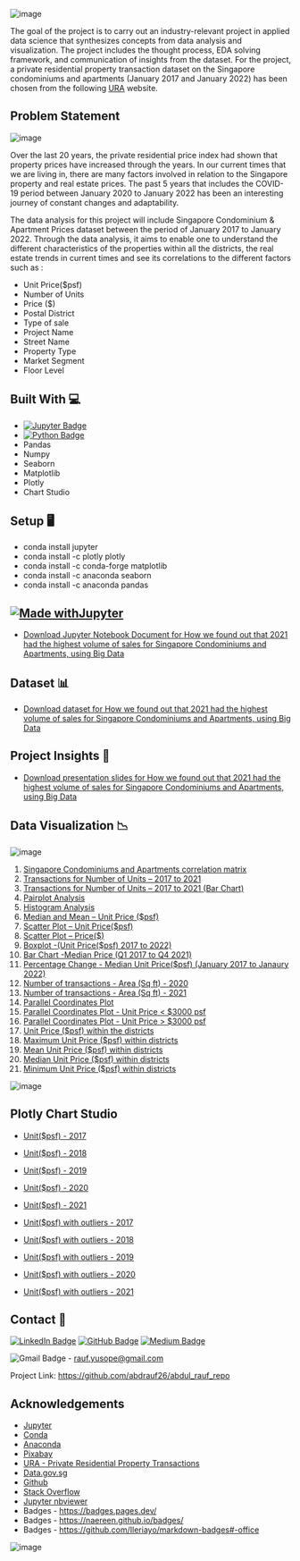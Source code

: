 ![image](https://user-images.githubusercontent.com/96287600/158115072-b5689ba9-298d-498b-bc0c-5715f8d75203.png)


The goal of the project is to carry out an industry-relevant project in applied data science that synthesizes concepts from data analysis and visualization. The project includes the thought process, EDA solving framework, and communication of insights from the dataset. For the project, a private residential property transaction dataset on the Singapore condominiums and apartments (January 2017 and January 2022) has been chosen from the following [URA](https://www.ura.gov.sg/realEstateIIWeb/transaction/search.action) website. 

## Problem Statement 

![image](https://cdn.pixabay.com/photo/2013/12/16/17/13/singapore-229387_1280.jpg)

Over the last 20 years, the private residential price index had shown that property prices have increased through the years. In our current times that we are living in, there are many factors involved in relation to the Singapore property and real estate prices. The past 5 years that includes the COVID-19 period between January 2020 to January 2022 has been an interesting journey of constant changes and adaptability. 

The data analysis for this project will include Singapore Condominium & Apartment Prices dataset between the period of January 2017 to January 2022. Through the data analysis, it aims to enable one to understand the different characteristics of the properties within all the districts, the real estate trends in current times and see its correlations to the different factors such as :

- Unit Price($psf)
- Number of Units
- Price ($)
- Postal District
- Type of sale
- Project Name
- Street Name
- Property Type
- Market Segment
- Floor Level


## Built With 💻

- [![Jupyter Badge](https://img.shields.io/badge/Jupyter-F37626?logo=jupyter&logoColor=fff&style=flat)](https://jupyter.org/try)
- [![Python Badge](https://img.shields.io/badge/Python-3776AB?logo=python&logoColor=fff&style=flat)](https://www.python.org/)
- Pandas
- Numpy
- Seaborn
- Matplotlib
- Plotly
- Chart Studio


## Setup 🖥️
- conda install jupyter
- conda install -c plotly plotly
- conda install -c conda-forge matplotlib
- conda install -c anaconda seaborn
- conda install -c anaconda pandas

## [![Made withJupyter](https://img.shields.io/badge/Made%20with-Jupyter-orange?style=for-the-badge&logo=Jupyter)](https://jupyter.org/try)
- [Download Jupyter Notebook Document for How we found out that 2021 had the highest volume of sales for Singapore Condominiums and Apartments, using Big Data](https://nbviewer.org/github/abdrauf26/abdul_rauf_repo/blob/main/Jupyter_condo_apt.ipynb)

## Dataset 📊

- [Download dataset for How we found out that 2021 had the highest volume of sales for Singapore Condominiums and Apartments, using Big Data](https://drive.google.com/file/d/1qIS5h3a6e4OuwvgfG2Dp8vmZi2BanECe/view?usp=sharing)

## Project Insights 📖
- [Download presentation slides for How we found out that 2021 had the highest volume of sales for Singapore Condominiums and Apartments, using Big Data]( https://drive.google.com/file/d/1Xwdv_sEyHoJcnsbzGYgTuQkAhJLKDtgi/view?usp=sharing)

## Data Visualization 📉

![image](https://user-images.githubusercontent.com/96287600/156498899-724321c5-16a1-49f6-88f6-a0da9f19f70b.png)

1. [Singapore Condominiums and Apartments correlation matrix](https://drive.google.com/file/d/1xVjynsrXh1guALilhzd-SbwwhABmotRn/view?usp=sharing)
2. [Transactions for Number of Units – 2017 to 2021](https://drive.google.com/file/d/1zMzQrsezRQ9g0Wdz3WnO1KSv-FKbOawj/view?usp=sharing)
3. [Transactions for Number of Units – 2017 to 2021 (Bar Chart)](https://drive.google.com/file/d/1_ASp0k10x9qMnlxlZZG8tPZuGJJaE7lC/view?usp=sharing)
4. [Pairplot Analysis](https://drive.google.com/file/d/1um6YIBkOuvGplBllN_szYInJqVp0bzd-/view?usp=sharing)
5. [Histogram Analysis](https://drive.google.com/file/d/1I15IdsYoD-1wirgmzEra-sBvV0WTT6OY/view?usp=sharing)
6. [Median and Mean – Unit Price ($psf)](https://drive.google.com/file/d/1T6m9qlvg6AeOOOcfhgK1jyH5uc8IZ-ZR/view?usp=sharing)
7. [Scatter Plot – Unit Price($psf)](https://drive.google.com/file/d/1fBzpJ0km-M_bpxpOg8iEWCXFgjjRZsTR/view?usp=sharing)
8. [Scatter Plot – Price($)](https://drive.google.com/file/d/14iJzZARyp5XZgpCG-kR_YUqJ5EGaPY9E/view?usp=sharing)
9. [Boxplot -(Unit Price($psf) 2017 to 2022)](https://drive.google.com/file/d/1W4fDlO3bB5Q0ycc6JIcEe4kQas9M7qFB/view?usp=sharing)
10. [Bar Chart -Median Price (Q1 2017 to Q4 2021)](https://drive.google.com/file/d/1icp03TM5jIq2WPPAeelRo4QU_eXASlWd/view?usp=sharing)
11. [Percentage Change - Median Unit Price($psf) (January 2017 to Janaury 2022)](https://drive.google.com/file/d/1GS0AFPRGUQ260nEyezcIoAlIEON53AF5/view?usp=sharing)
12. [Number of transactions - Area (Sq ft) - 2020](https://drive.google.com/file/d/1p_VulcUC5zZNQBk-cSIKqVf950bP0FqI/view?usp=sharing)
13. [Number of transactions - Area (Sq ft) - 2021](https://drive.google.com/file/d/1GJzk9KlDBPRMCC3YcZeOf4GMUY8sVRZP/view?usp=sharing)
14. [Parallel Coordinates Plot](https://drive.google.com/file/d/1Q9ZxwdxCj7WIFLjZinc3SCkjjpLog8Zr/view?usp=sharing)
15. [Parallel Coordinates Plot - Unit Price < $3000 psf](https://drive.google.com/file/d/1lFNLWroteFS1q3lWh3DBNcIGXn326AYI/view?usp=sharing)
16. [Parallel Coordinates Plot - Unit Price > $3000 psf](https://drive.google.com/file/d/11uu_U9mKXkJb-MCAo3QNYzSbFZq8ZKN1/view?usp=sharing)
17. [Unit Price ($psf) within the districts](https://drive.google.com/file/d/1K3NMkB9LPSoRjRGbfN8Uj2Rg3Bwrhq5d/view?usp=sharing)
18. [Maximum Unit Price ($psf) within districts](https://drive.google.com/file/d/13Mgd-GV6wsXGkNMrOavSE-SRxB9Tb4N4/view?usp=sharing)
19. [Mean Unit Price ($psf) within districts](https://drive.google.com/file/d/1zwmiGnhwizM1AttWPdV1agYicduzger6/view?usp=sharing)
20. [Median Unit Price ($psf) within districts](https://drive.google.com/file/d/1noiITMU7rPil7CHbLCWKsIXULyXEuaAR/view?usp=sharing)
21. [Minimum Unit Price ($psf) within districts](https://drive.google.com/file/d/1Ov4HPhaq8MZWVpoZiNrXcODz0MhsmtC9/view?usp=sharing)




![image](https://user-images.githubusercontent.com/96287600/156875756-d4c4888e-0404-4aec-956e-5eddb8ecc538.png)

## Plotly Chart Studio 

- [Unit($psf) - 2017](https://plotly.com/~ab.rauf/43/)
- [Unit($psf) - 2018](https://plotly.com/~ab.rauf/24/)
- [Unit($psf) - 2019](https://plotly.com/~ab.rauf/30/)
- [Unit($psf) - 2020](https://plotly.com/~ab.rauf/35/)
- [Unit($psf) - 2021](https://plotly.com/~ab.rauf/35/)


- [Unit($psf) with outliers - 2017](https://plotly.com/~ab.rauf/41/)
- [Unit($psf) with outliers - 2018](https://plotly.com/~ab.rauf/22/)
- [Unit($psf) with outliers - 2019](https://plotly.com/~ab.rauf/28/)
- [Unit($psf) with outliers - 2020](https://plotly.com/~ab.rauf/33/)
- [Unit($psf) with outliers - 2021](https://plotly.com/~ab.rauf/37/)

## Contact 📧 

[![LinkedIn Badge](https://img.shields.io/badge/LinkedIn-0A66C2?logo=linkedin&logoColor=fff&style=flat)](https://www.linkedin.com/in/abdrauf26/)  [![GitHub Badge](https://img.shields.io/badge/GitHub-181717?logo=github&logoColor=fff&style=flat)](https://github.com/abdrauf26) [![Medium Badge](https://img.shields.io/badge/Medium-000?logo=medium&logoColor=fff&style=flat)](https://medium.com/@rauf.yusope)

![Gmail Badge](https://img.shields.io/badge/Gmail-EA4335?logo=gmail&logoColor=fff&style=flat) - rauf.yusope@gmail.com


Project Link:  https://github.com/abdrauf26/abdul_rauf_repo

## Acknowledgements

- [Jupyter](https://jupyter.org/)
- [Conda](https://docs.conda.io/en/latest/)
- [Anaconda](https://anaconda.org/)
- [Pixabay](https://pixabay.com/)
- [URA - Private Residential Property Transactions](https://www.ura.gov.sg/realEstateIIWeb/transaction/search.action)
- [Data.gov.sg](https://data.gov.sg/)
- [Github](https://github.com/)
- [Stack Overflow](https://stackoverflow.com/)
- [Jupyter nbviewer](https://nbviewer.org/)
- Badges - https://badges.pages.dev/
- Badges - https://naereen.github.io/badges/
- Badges - https://github.com/Ileriayo/markdown-badges#-office

![image](https://cdn.pixabay.com/photo/2014/03/15/16/34/construction-287876_1280.jpg)






